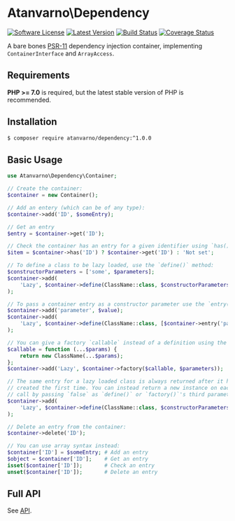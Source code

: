 # Atanvarno\Dependency
[![Software License](https://img.shields.io/badge/license-MIT-brightgreen.svg?style=flat-square)](https://github.com/atanvarno69/dependency/blob/master/LICENSE)
[![Latest Version](https://img.shields.io/github/release/atanvarno69/dependency.svg?style=flat-square)](https://github.com/atanvarno69/dependency/releases)
[![Build Status](https://img.shields.io/travis/atanvarno69/dependency/master.svg?style=flat-square)](https://travis-ci.org/atanvarno69/dependency)
[![Coverage Status](https://img.shields.io/coveralls/atanvarno69/dependency/master.svg?style=flat-square)](https://coveralls.io/r/atanvarno69/dependency?branch=master)

A bare bones [PSR-11](http://www.php-fig.org/psr/psr-11/) dependency injection container, implementing `ContainerInterface` and `ArrayAccess`.

## Requirements
**PHP >= 7.0** is required, but the latest stable version of PHP is recommended.

## Installation
```bash
$ composer require atanvarno/dependency:^1.0.0
```

## Basic Usage
```php
use Atanvarno\Dependency\Container;

// Create the container:
$container = new Container();

// Add an entery (which can be of any type):
$container->add('ID', $someEntry);

// Get an entry
$entry = $container->get('ID');

// Check the container has an entry for a given identifier using `has()`:
$item = $container->has('ID') ? $container->get('ID') : 'Not set';

// To define a class to be lazy loaded, use the `define()` method:
$constructorParameters = ['some', $parameters];
$container->add(
    'Lazy', $container->define(ClassName::class, $constructorParameters)
);

// To pass a container entry as a constructor parameter use the `entry()` method:
$container->add('parameter', $value);
$container->add(
    'Lazy', $container->define(ClassName::class, [$container->entry('parameter')])
);

// You can give a factory `callable` instead of a definition using the `factory()` method:
$callable = function (...$params) {
    return new ClassName(...$params);
};
$container->add('Lazy', $container->factory($callable, $parameters));

// The same entry for a lazy loaded class is always returned after it has been
// created the first time. You can instead return a new instance on each `get()` 
// call by passing `false` as `define()` or `factory()`'s third parameter:
$container->add(
    'Lazy', $container->define(ClassName::class, $constructorParameters, false)
);

// Delete an entry from the container:
$container->delete('ID');

// You can use array syntax instead:
$container['ID'] = $someEntry; # Add an entry
$object = $container['ID'];    # Get an entry
isset($container['ID']);       # Check an entry
unset($container['ID']);       # Delete an entry
```

## Full API
See [API](https://github.com/atanvarno69/dependency/blob/master/docs/API.md).

